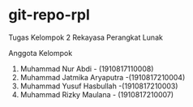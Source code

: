 # git-repo-rpl
Tugas Kelompok 2 Rekayasa Perangkat Lunak 

Anggota Kelompok
1. Muhammad Nur Abdi - (1910817110008)
2. Muhammad Jatmika Aryaputra -(1910817210004)
3. Muhammad Yusuf Hasbullah -(1910817210003)
4. Muhammad Rizky Maulana - (1910817210007)